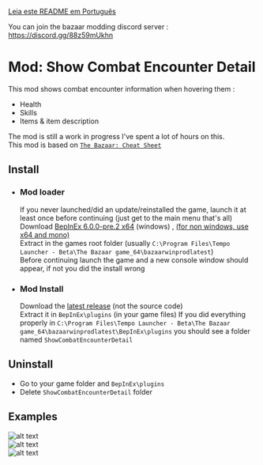 [Leia este README em Português](./README.pt-br.md)

You can join the bazaar modding discord server : https://discord.gg/88z59mUkhn
# Mod: Show Combat Encounter Detail
This mod shows combat encounter information when hovering them :
- Health
- Skills
- Items & item description  

The mod is still a work in progress I've spent a lot of hours on this.  
This mod is based on [`The Bazaar: Cheat Sheet`](https://jade-dead-e8e.notion.site/The-Bazaar-Cheat-Sheet-13531ff9bda580e19a10c96bb6d9e346#13831ff9bda580a4b8e3d1da20ab4576)

## Install
- ### Mod loader
  If you never launched/did an update/reinstalled the game, launch it at least once before continuing (just get to the main menu that's all)  
  Download [BepInEx 6.0.0-pre.2 x64](https://github.com/BepInEx/BepInEx/releases/download/v6.0.0-pre.2/BepInEx-Unity.Mono-win-x64-6.0.0-pre.2.zip) (windows)  , [(for non windows, use x64 and mono)](https://github.com/BepInEx/BepInEx
)  
   Extract in the games root folder (usually `C:\Program Files\Tempo Launcher - Beta\The Bazaar game_64\bazaarwinprodlatest`)  
   Before continuing launch the game and a new console window should appear, if not you did the install wrong
- ### Mod Install
  Download the [latest release](https://github.com/Infarcactus/Mod-The-Bazaar-Show-Combat-Encounter-Detail/releases) (not the source code)  
  Extract it in `BepInEx\plugins` (in your game files)
  If you did everything properly in `C:\Program Files\Tempo Launcher - Beta\The Bazaar game_64\bazaarwinprodlatest\BepInEx\plugins` you should see a folder named `ShowCombatEncounterDetail`

## Uninstall
- Go to your game folder and `BepInEx\plugins`
- Delete `ShowCombatEncounterDetail` folder

## Examples
![alt text](Github_Examples/1.png)  
![alt text](Github_Examples/2.png)  
![alt text](Github_Examples/3.png)
